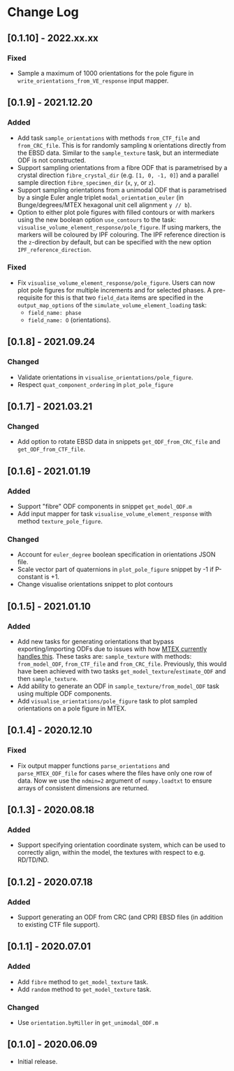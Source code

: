 # Change Log

## [0.1.10] - 2022.xx.xx

### Fixed

- Sample a maximum of 1000 orientations for the pole figure in `write_orientations_from_VE_response` input mapper.

## [0.1.9] - 2021.12.20

### Added

- Add task `sample_orientations` with methods `from_CTF_file` and `from_CRC_file`. This is for randomly sampling `N` orientations directly from the EBSD data. Similar to the `sample_texture` task, but an intermediate ODF is not constructed.
- Support sampling orientations from a fibre ODF that is parametrised by a crystal direction `fibre_crystal_dir` (e.g. `[1, 0, -1, 0]`) and a parallel sample direction `fibre_specimen_dir` (`x`, `y`, or `z`).
- Support sampling orientations from a unimodal ODF that is parametrised by a single Euler angle triplet `modal_orientation_euler` (in Bunge/degrees/MTEX hexagonal unit cell alignment `y // b`).
- Option to either plot pole figures with filled contours or with markers using the new boolean option `use_contours` to the task: `visualise_volume_element_response/pole_figure`. If using markers, the markers will be coloured by IPF colouring. The IPF reference direction is the `z`-direction by default, but can be specified with the new option `IPF_reference_direction`.

### Fixed
- Fix `visualise_volume_element_response/pole_figure`. Users can now plot pole figures for multiple increments and for selected phases. A pre-requisite for this is that two `field_data` items are specified in the `output_map_options` of the `simulate_volume_element_loading` task:
  - `field_name: phase`
  - `field_name: O` (orientations).

## [0.1.8] - 2021.09.24

### Changed

- Validate orientations in `visualise_orientations/pole_figure`.
- Respect `quat_component_ordering` in `plot_pole_figure`

## [0.1.7] - 2021.03.21

### Changed

- Add option to rotate EBSD data in snippets `get_ODF_from_CRC_file` and `get_ODF_from_CTF_file`.

## [0.1.6] - 2021.01.19

### Added

- Support "fibre" ODF components in snippet `get_model_ODF.m`
- Add input mapper for task `visualise_volume_element_response` with method `texture_pole_figure`.

### Changed

- Account for `euler_degree` boolean specification in orientations JSON file.
- Scale vector part of quaternions in `plot_pole_figure` snippet by -1 if P-constant is +1.
- Change visualise orientations snippet to plot contours

## [0.1.5] - 2021.01.10

### Added

- Add new tasks for generating orientations that bypass exporting/importing ODFs due to issues with how [MTEX currently handles this](https://github.com/mtex-toolbox/mtex/issues/659). These tasks are: `sample_texture` with methods: `from_model_ODF`, `from_CTF_file` and `from_CRC_file`. Previously, this would have been achieved with two tasks `get_model_texture`/`estimate_ODF` and then `sample_texture`.
- Add ability to generate an ODF in `sample_texture/from_model_ODF` task using multiple ODF components.
- Add `visualise_orientations/pole_figure` task to plot sampled orientations on a pole figure in MTEX.

## [0.1.4] - 2020.12.10

### Fixed

- Fix output mapper functions `parse_orientations` and `parse_MTEX_ODF_file` for cases where the files have only one row of data. Now we use the `ndmin=2` argument of `numpy.loadtxt` to ensure arrays of consistent dimensions are returned.

## [0.1.3] - 2020.08.18

### Added

- Support specifying orientation coordinate system, which can be used to correctly align, within the model, the textures with respect to e.g. RD/TD/ND.

## [0.1.2] - 2020.07.18

### Added

- Support generating an ODF from CRC (and CPR) EBSD files (in addition to existing CTF file support).

## [0.1.1] - 2020.07.01

### Added

- Add `fibre` method to `get_model_texture` task.
- Add `random` method to `get_model_texture` task.

### Changed

- Use `orientation.byMiller` in `get_unimodal_ODF.m`

## [0.1.0] - 2020.06.09

- Initial release.
